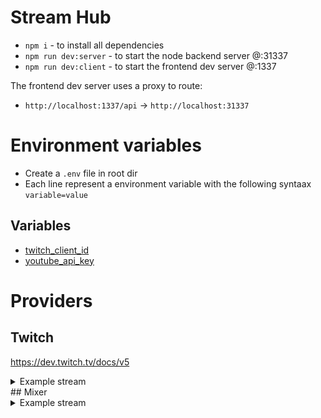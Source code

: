 # Stream Hub
- `npm i` - to install all dependencies
- `npm run dev:server` - to start the node backend server @:31337
- `npm run dev:client` - to start the frontend dev server @:1337

The frontend dev server uses a proxy to route:
- `http://localhost:1337/api` -> `http://localhost:31337`

# Environment variables
- Create a `.env` file in root dir
- Each line represent a environment variable with the following syntaax `variable=value`
## Variables
- [twitch_client_id](https://dev.twitch.tv/console/apps)
- [youtube_api_key](https://console.cloud.google.com/apis/credentials?project=substreams)


# Providers

## Twitch
https://dev.twitch.tv/docs/v5
<details>
  <summary>Example stream</summary>
  ```json
  {
     "_id":38414053200,
     "game":"League of Legends",
     "broadcast_platform":"live",
     "community_id":"",
     "community_ids":[
  
     ],
     "viewers":21862,
     "video_height":1080,
     "average_fps":60,
     "delay":0,
     "created_at":"2020-06-01T08:01:48Z",
     "is_playlist":false,
     "stream_type":"live",
     "preview":{
        "small":"https://static-cdn.jtvnw.net/previews-ttv/live_user_dopa2 -80x45.jpg",
        "medium":"https://static-cdn.jtvnw.net/previews-ttv/live_user_dopa2 -320x180.jpg",
        "large":"https://static-cdn.jtvnw.net/previews-ttv/live_user_dopa2 -640x360.jpg",
        "template":"https://static-cdn.jtvnw.net/previews-ttv/live_user_dopa2 -{width}x{height}.jpg"
     },
     "channel":{
        "mature":false,
        "status":"Dopa 도파 롤 1위 등반중",
        "broadcaster_language":"ko",
        "broadcaster_software":"",
        "display_name":"dopa24",
        "game":"League of Legends",
        "language":"ko",
        "_id":536083731,
        "name":"dopa24",
        "created_at":"2020-05-27T01:26:10.249119Z",
        "updated_at":"2020-06-01T11:45:12.857338Z",
        "partner":false,
        "logo":"https://static-cdn.jtvnw.net/jtv_user_pictures/4a35691a-b -40f8-af90-72cc31d295d6-profile_image-300x300.png",
        "video_banner":null,
        "profile_banner":null,
        "profile_banner_background_color":"",
        "url":"https://www.twitch.tv/dopa24",
        "views":282273,
        "followers":103261,
        "broadcaster_type":"",
        "description":"신입 스트리머 도파입니다",
        "private_video":false,
        "privacy_options_enabled":false
     }
  }
  ```
</details>
## Youtube
<details>
  <summary>Example stream</summary>
  ```json
  {
     "kind":"youtube#searchResult",
     "etag":"0zkQb93jCg8yy0Q5yXZiUPBmazo",
     "id":{
        "kind":"youtube#video",
        "videoId":"tdYDqmOdolg"
     },
     "snippet":{
        "publishedAt":"2020-05-30T03:03:17Z",
        "channelId":"UCmQK52xYtdeg7EYiQhqEeZA",
        "title":"Relaxing Sleep Music 24/7, Calming Music, Insomnia, Sleep, Meditation, Zen, Study, Deep Sleep Music",
        "description":"Relaxing Sleep Music 24/7, Calming Music, Insomnia, Sleep, Meditation, Zen, Study, Deep Sleep Music - Are you looking for calming music, relax music or ...",
        "thumbnails":{
           "default":{
              "url":"https://i.ytimg.com/vi/tdYDqmOdolg/default_live.jpg",
              "width":120,
              "height":90
           },
           "medium":{
              "url":"https://i.ytimg.com/vi/tdYDqmOdolg/mqdefault_live.jpg",
              "width":320,
              "height":180
           },
           "high":{
              "url":"https://i.ytimg.com/vi/tdYDqmOdolg/hqdefault_live.jpg",
              "width":480,
              "height":360
           }
        },
        "channelTitle":"Body Mind Zone",
        "liveBroadcastContent":"live",
        "publishTime":"2020-05-30T03:03:17Z"
     },
     "liveStreamingDetails":{
        "actualStartTime":"2020-05-30T03:05:12.000Z",
        "scheduledStartTime":"2020-05-30T03:03:17.000Z",
        "concurrentViewers":"2195",
        "activeLiveChatId":"Cg0KC3RkWURxbU9kb2xnKicKGFVDbVFLNTJ4WXRkZWc3RVlpUWhxRWVaQRILdGRZRHFtT2RvbGc"
     }
  }
  ```
</details>
## Mixer
<details>
  <summary>Example stream</summary>
  ```json
  {
     "id":14804231,
     "name":"Ламповые посиделки ",
     "online":true,
     "viewersCurrent":2952,
     "token":"EtoZheSavior",
     "userId":19734341,
     "interactive":false,
     "hosteeId":null,
     "costreamId":null,
     "type":{
        "id":552673,
        "name":"Fallout 76",
        "parent":"Games",
        "description":null,
        "source":"player:57943",
        "viewersCurrent":2951,
        "coverUrl":"https://gameart.mixer.com/art/552673/cover.jpg?locked",
        "backgroundUrl":"https://gameart.mixer.com/art/552673/background.jpg?locked",
        "online":27,
        "availableAt":null
     }
  }
  ```
</details>
